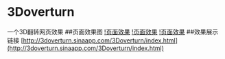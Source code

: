 # 3Doverturn
一个3D翻转网页效果
##页面效果图
[!页面效果](https://github.com/RedstoneCMX/3Doverturn/blob/master/show_image/show1.png)
[!页面效果](https://github.com/RedstoneCMX/3Doverturn/blob/master/show_image/show2.png)
[!页面效果](https://github.com/RedstoneCMX/3Doverturn/blob/master/show_image/show3.png)
##效果展示链接
[http://3doverturn.sinaapp.com/3Doverturn/index.html](http://3doverturn.sinaapp.com/3Doverturn/index.html)
